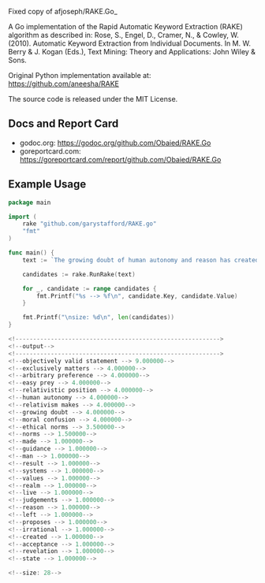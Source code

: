Fixed copy of afjoseph/RAKE.Go_

A Go implementation of the Rapid Automatic Keyword Extraction (RAKE) algorithm as described in: Rose, S., Engel, D., Cramer, N., & Cowley, W. (2010). Automatic Keyword Extraction from Individual Documents. In M. W. Berry & J. Kogan (Eds.), Text Mining: Theory and Applications: John Wiley & Sons.

Original Python implementation available at: https://github.com/aneesha/RAKE

The source code is released under the MIT License.

## Docs and Report Card
- godoc.org: https://godoc.org/github.com/Obaied/RAKE.Go
- goreportcard.com: https://goreportcard.com/report/github.com/Obaied/RAKE.Go

## Example Usage

```go
package main

import (
	rake "github.com/garystafford/RAKE.go"
	"fmt"
)

func main() {
	text := `The growing doubt of human autonomy and reason has created a state of moral confusion where man is left without the guidance of either revelation or reason. The result is the acceptance of a relativistic position which proposes that value judgements and ethical norms are exclusively matters of arbitrary preference and that no objectively valid statement can be made in this realm... But since man cannot live without values and norms, this relativism makes him an easy prey for irrational value systems.`

	candidates := rake.RunRake(text)

	for _, candidate := range candidates {
		fmt.Printf("%s --> %f\n", candidate.Key, candidate.Value)
	}

	fmt.Printf("\nsize: %d\n", len(candidates))
}

<!---------------------------------------------------------->
<!--output-->
<!---------------------------------------------------------->
<!--objectively valid statement --> 9.000000-->
<!--exclusively matters --> 4.000000-->
<!--arbitrary preference --> 4.000000-->
<!--easy prey --> 4.000000-->
<!--relativistic position --> 4.000000-->
<!--human autonomy --> 4.000000-->
<!--relativism makes --> 4.000000-->
<!--growing doubt --> 4.000000-->
<!--moral confusion --> 4.000000-->
<!--ethical norms --> 3.500000-->
<!--norms --> 1.500000-->
<!--made --> 1.000000-->
<!--guidance --> 1.000000-->
<!--man --> 1.000000-->
<!--result --> 1.000000-->
<!--systems --> 1.000000-->
<!--values --> 1.000000-->
<!--realm --> 1.000000-->
<!--live --> 1.000000-->
<!--judgements --> 1.000000-->
<!--reason --> 1.000000-->
<!--left --> 1.000000-->
<!--proposes --> 1.000000-->
<!--irrational --> 1.000000-->
<!--created --> 1.000000-->
<!--acceptance --> 1.000000-->
<!--revelation --> 1.000000-->
<!--state --> 1.000000-->

<!--size: 28-->
```
